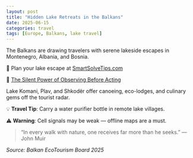 ```yaml
---
layout: post
title: "Hidden Lake Retreats in the Balkans"
date: 2025-06-15
categories: travel
tags: [Europe, Balkans, lake travel]
---
```


The Balkans are drawing travelers with serene lakeside escapes in Montenegro, Albania, and Bosnia.

🔗 Plan your lake escape at [SmartSolveTips.com](https://www.smartsolvetips.com)

🔗 [The Silent Power of Observing Before Acting](https://www.smartsolvetips.com/observing-before-acting/)

Lake Komani, Plav, and Shkodër offer canoeing, eco-lodges, and culinary gems off the tourist radar.

💡 **Travel Tip**: Carry a water purifier bottle in remote lake villages.

⚠️ **Warning**: Cell signals may be weak — offline maps are a must.

> “In every walk with nature, one receives far more than he seeks.” — John Muir

*Source: Balkan EcoTourism Board 2025*
